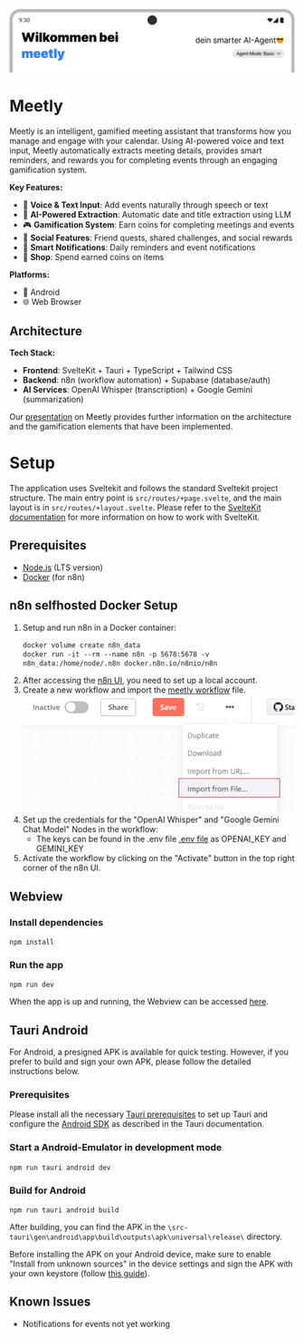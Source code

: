 ![banner](./static/banner.png)
# Meetly
Meetly is an intelligent, gamified meeting assistant that transforms how you manage and engage with your calendar. Using AI-powered voice and text input, Meetly automatically extracts meeting details, provides smart reminders, and rewards you for completing events through an engaging gamification system.

**Key Features:**
- 🎤 **Voice & Text Input**: Add events naturally through speech or text
- 🤖 **AI-Powered Extraction**: Automatic date and title extraction using LLM
- 🎮 **Gamification System**: Earn coins for completing meetings and events
- 👥 **Social Features**: Friend quests, shared challenges, and social rewards
- 📱 **Smart Notifications**: Daily reminders and event notifications
- 🏪 **Shop**: Spend earned coins on items

**Platforms:**
- 📱 Android
- 🌐 Web Browser

## Architecture
**Tech Stack:**
- **Frontend**: SvelteKit + Tauri + TypeScript + Tailwind CSS
- **Backend**: n8n (workflow automation) + Supabase (database/auth)
- **AI Services**: OpenAI Whisper (transcription) + Google Gemini (summarization)

Our [presentation](./Meetly.pdf) on Meetly provides further information on the architecture and the gamification elements that have been implemented.

# Setup
The application uses Sveltekit and follows the standard Sveltekit project structure. The main entry point is `src/routes/+page.svelte`, and the main layout is in `src/routes/+layout.svelte`. Please refer to the [SvelteKit documentation](https://kit.svelte.dev/docs/introduction) for more information on how to work with SvelteKit.

## Prerequisites
- [Node.js](https://nodejs.org/en/download/) (LTS version)
- [Docker](https://docs.docker.com/get-docker/) (for n8n)

## n8n selfhosted Docker Setup
1. Setup and run n8n in a Docker container:
    ```shell
    docker volume create n8n_data
    docker run -it --rm --name n8n -p 5678:5678 -v n8n_data:/home/node/.n8n docker.n8n.io/n8nio/n8n
    ```
2. After accessing the [n8n UI](http://localhost:5678), you need to set up a local account.
3. Create a new workflow and import the [meetly workflow](./meetly-n8n.json) file.
    ![where to find the import button](./static/n8n_import.png)
4. Set up the credentials for the "OpenAI Whisper" and "Google Gemini Chat Model" Nodes in the workflow:
   - The keys can be found in the .env file [.env file](./.env) as OPENAI_KEY and GEMINI_KEY
5. Activate the workflow by clicking on the "Activate" button in the top right corner of the n8n UI.

## Webview
### Install dependencies
```shell
npm install
```

### Run the app
```shell
npm run dev
```
When the app is up and running, the Webview can be accessed [here](http://localhost:1420).

## Tauri Android
For Android, a presigned APK is available for quick testing. However, if you prefer to build and sign your own APK, please follow the detailed instructions below.

### Prerequisites
Please install all the necessary [Tauri prerequisites](https://v2.tauri.app/start/prerequisites/) to set up Tauri and configure the [Android SDK](https://v2.tauri.app/start/prerequisites/#android) as described in the Tauri documentation. 

### Start a Android-Emulator in development mode
```shell
npm run tauri android dev
```

### Build for Android
```shell
npm run tauri android build
```
After building, you can find the APK in the `\src-tauri\gen\android\app\build\outputs\apk\universal\release\` directory.

Before installing the APK on your Android device, make sure to enable "Install from unknown sources" in the device settings and sign the APK with your own keystore (follow [this guide](https://randombits.dev/articles/android/signing-with-cmd)).

## Known Issues
- Notifications for events not yet working